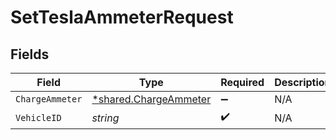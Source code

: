 # SetTeslaAmmeterRequest


## Fields

| Field                                                                | Type                                                                 | Required                                                             | Description                                                          |
| -------------------------------------------------------------------- | -------------------------------------------------------------------- | -------------------------------------------------------------------- | -------------------------------------------------------------------- |
| `ChargeAmmeter`                                                      | [*shared.ChargeAmmeter](../../../pkg/models/shared/chargeammeter.md) | :heavy_minus_sign:                                                   | N/A                                                                  |
| `VehicleID`                                                          | *string*                                                             | :heavy_check_mark:                                                   | N/A                                                                  |